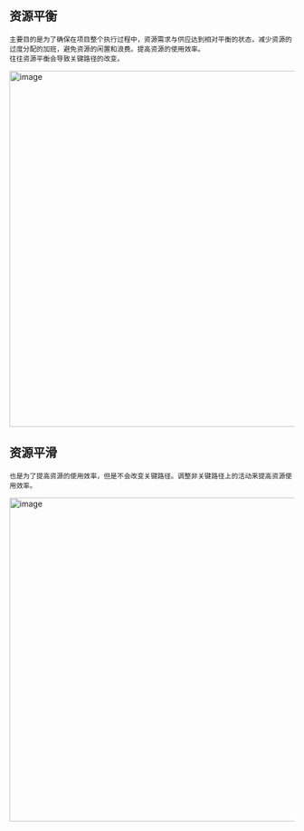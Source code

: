 ## 资源平衡
```
主要目的是为了确保在项目整个执行过程中，资源需求与供应达到相对平衡的状态，减少资源的过度分配的加班，避免资源的闲置和浪费。提高资源的使用效率。
往往资源平衡会导致关键路径的改变。
```
<img width="628" alt="image" src="https://github.com/user-attachments/assets/007c8d2d-1368-454c-af88-7c839e5f3381">

## 资源平滑
```
也是为了提高资源的使用效率，但是不会改变关键路径。调整非关键路径上的活动来提高资源使用效率。
```
<img width="571" alt="image" src="https://github.com/user-attachments/assets/0a91320d-881b-4a59-b9cd-0709b67a36db">
